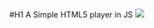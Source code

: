 #H1
 A Simple HTML5 player in JS
<img src="http://res.cloudinary.com/jeremyrajan/image/upload/v1419089836/Screen_Shot_2014-12-20_at_11_35_12_pm_qwuq3y.png"/>
